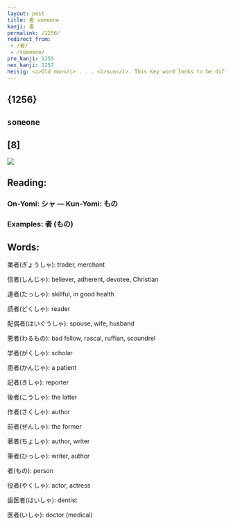 ```yaml
---
layout: post
title: 者 someone
kanji: 者
permalink: /1256/
redirect_from:
 - /者/
 - /someone/
pre_kanji: 1255
nex_kanji: 1257
heisig: <i>Old man</i> . . . <i>sun</i>. This key word looks to be difficult because of its proximity to <i>somebody</i>. In fact, it is a very common kanji that will cause you no difficulty at all. Its meaning should be seen as the human referent for the abstract noun "something."
---
```


## {1256}

## `someone`

## [8]

<div class="stroke"><img src="E88085.png" /></div>

## Reading:

### On-Yomi: シャ &mdash; Kun-Yomi: もの

### Examples: 者 (もの)

## Words:

業者(ぎょうしゃ): trader, merchant

信者(しんじゃ): believer, adherent, devotee, Christian

達者(たっしゃ): skillful, in good health

読者(どくしゃ): reader

配偶者(はいぐうしゃ): spouse, wife, husband

悪者(わるもの): bad fellow, rascal, ruffian, scoundrel

学者(がくしゃ): scholar

患者(かんじゃ): a patient

記者(きしゃ): reporter

後者(こうしゃ): the latter

作者(さくしゃ): author

前者(ぜんしゃ): the former

著者(ちょしゃ): author, writer

筆者(ひっしゃ): writer, author

者(もの): person

役者(やくしゃ): actor, actress

歯医者(はいしゃ): dentist

医者(いしゃ): doctor (medical)
